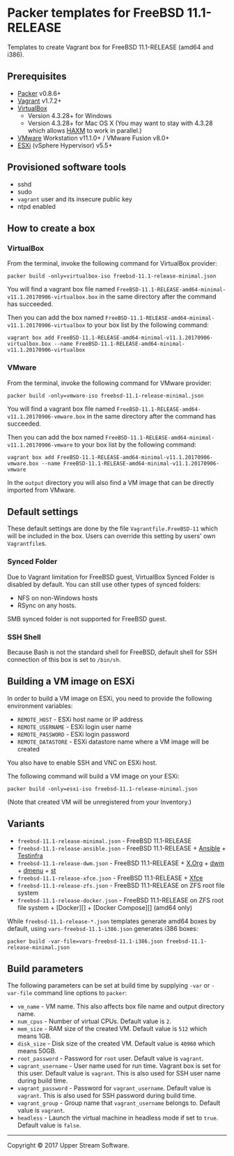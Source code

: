 # Packer templates for FreeBSD 11.1-RELEASE

Templates to create Vagrant box for FreeBSD 11.1-RELEASE (amd64 and i386).


## Prerequisites

* [Packer][] v0.8.6+
* [Vagrant][] v1.7.2+
* [VirtualBox][]
	* Version 4.3.28+ for Windows
	* Version 4.3.28+ for Mac OS X (You may want to stay with 4.3.28 which allows [HAXM][] to work in parallel.)
* [VMware][] Workstation v11.1.0+ / VMware Fusion v8.0+
* [ESXi][] (vSphere Hypervisor) v5.5+

[ESXi]: http://www.vmware.com/products/vsphere-hypervisor
        "Free VMware vSphere Hypervisor, Free Virtualization (ESXi)"
[HAXM]: https://software.intel.com/en-us/android/articles/intel-hardware-accelerated-execution-manager
        "Intel&reg; Hardware Accelerated Execution Manager"
[Packer]: https://www.packer.io/ "Packer by HashiCorp"
[Vagrant]: https://www.vagrantup.com/ "Vagrant"
[VirtualBox]: https://www.virtualbox.org/ "Oracle VM VirtualBox"
[VMware]: http://www.vmware.com/ "VMware Virtualization for Desktop &amp; Server, Application, Public &amp; Hybrid Clouds"


## Provisioned software tools

* sshd
* sudo
* `vagrant` user and its insecure public key
* ntpd enabled


## How to create a box

### VirtualBox

From the terminal, invoke the following command for VirtualBox provider:

    packer build -only=virtualbox-iso freebsd-11.1-release-minimal.json

You will find a vagrant box file named `FreeBSD-11.1-RELEASE-amd64-minimal-v11.1.20170906-virtualbox.box`
in the same directory after the command has succeeded.

Then you can add the box named `FreeBSD-11.1-RELEASE-amd64-minimal-v11.1.20170906-virtualbox` to your box list
by the following command:

    vagrant box add FreeBSD-11.1-RELEASE-amd64-minimal-v11.1.20170906-virtualbox.box --name FreeBSD-11.1-RELEASE-amd64-minimal-v11.1.20170906-virtualbox

### VMware

From the terminal, invoke the following command for VMware provider:

    packer build -only=vmware-iso freebsd-11.1-release-minimal.json

You will find a vagrant box file named `FreeBSD-11.1-RELEASE-amd64-v11.1.20170906-vmware.box`
in the same directory after the command has succeeded.

Then you can add the box named `FreeBSD-11.1-RELEASE-amd64-minimal-v11.1.20170906-vmware` to your box list
by the following command:

    vagrant box add FreeBSD-11.1-RELEASE-amd64-minimal-v11.1.20170906-vmware.box --name FreeBSD-11.1-RELEASE-amd64-minimal-v11.1.20170906-vmware

In the `output` directory you will also find a VM image that can be directly imported from VMware.


## Default settings

These default settings are done by the file `Vagrantfile.FreeBSD-11` which will be included in the box.
Users can override this setting by users' own `Vagrantfile`s.

### Synced Folder

Due to Vagrant limitation for FreeBSD guest, VirtualBox Synced Folder is disabled by default.
You can still use other types of synced folders:

* NFS on non-Windows hosts
* RSync on any hosts.

SMB synced folder is not supported for FreeBSD guest.

### SSH Shell

Because Bash is not the standard shell for FreeBSD, default shell for SSH connection of this box
is set to `/bin/sh`.


## Building a VM image on ESXi

In order to build a VM image on ESXi, you need to provide the following environment variables:

* `REMOTE_HOST` - ESXi host name or IP address
* `REMOTE_USERNAME` - ESXi login user name
* `REMOTE_PASSWORD` - ESXi login password
* `REMOTE_DATASTORE` - ESXi datastore name where a VM image will be created

You also have to enable SSH and VNC on ESXi host.

The following command will build a VM image on your ESXi:

    packer build -only=esxi-iso freebsd-11.1-release-minimal.json

(Note that created VM will be unregistered from your Inventory.)


## Variants

* `freebsd-11.1-release-minimal.json` - FreeBSD 11.1-RELEASE
* `freebsd-11.1-release-ansible.json` - FreeBSD 11.1-RELEASE + [Ansible][] + [Testinfra][]
* `freebsd-11.1-release-dwm.json` - FreeBSD 11.1-RELEASE + [X.Org][] + [dwm][] + [dmenu][] + [st][]
* `freebsd-11.1-release-xfce.json` - FreeBSD 11.1-RELEASE + [Xfce][]
* `freebsd-11.1-release-zfs.json` - FreeBSD 11.1-RELEASE on ZFS root file system
* `freebsd-11.1-release-docker.json` - FreeBSD 11.1-RELEASE on ZFS root file system + [Docker][] + [Docker Compose][] (amd64 only)

While `freebsd-11.1-release-*.json` templates generate amd64 boxes by default, using `vars-freebsd-11.1-i386.json`
generates i386 boxes:

    packer build -var-file=vars-freebsd-11.1-i386.json freebsd-11.1-release-minimal.json

[Ansible]: https://www.ansible.com/ "Ansible is Simple IT Automation"
[dmenu]: http://tools.suckless.org/dmenu/ "dmenu | suckless.org tools"
[dwm]: http://dwm.suckless.org/ "suckless.org dwm - dynamic window manager"
[st]: http://st.suckless.org/ "suckless.org st - simple terminal"
[Testinfra]: https://testinfra.readthedocs.io/en/latest/ "Testinfra test your infrastructure &mdash; testinfra 1.6.4 documentation"
[X.Org]: https://www.x.org/wiki/ "X.Org"
[Xfce]: http://www.xfce.org/ "Xfce Desktop Environment"


## Build parameters

The following parameters can be set at build time by supplying `-var` or `-var-file` command line options to `packer`:

* `vm_name` - VM name.  This also affects box file name and output directory name.
* `num_cpus` - Number of virtual CPUs.  Default value is `2`.
* `mem_size` - RAM size of the created VM.  Default value is `512` which means 1GB.
* `disk_size` - Disk size of the created VM.  Default value is `40960` which means 50GB.
* `root_password` - Password for `root` user.  Default value is `vagrant`.
* `vagrant_username` - User name used for run time.  Vagrant box is set for this user.  Default value is `vagrant`.
  This is also used for SSH user name during build time.
* `vagrant_password` - Password for `vagrant_username`.  Default value is `vagrant`.
  This is also used for SSH password during build time.
* `vagrant_group` - Group name that `vagrant_username` belongs to.  Default value is `vagrant`.
* `headless` - Launch the virtual machine in headless mode if set to `true`.  Default value is `false`.


- - -

Copyright &copy; 2017 Upper Stream Software.
